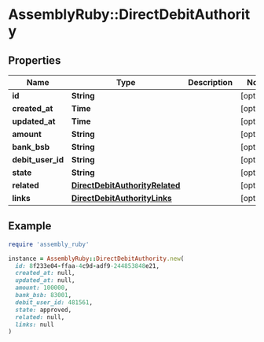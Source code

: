 # AssemblyRuby::DirectDebitAuthority

## Properties

| Name | Type | Description | Notes |
| ---- | ---- | ----------- | ----- |
| **id** | **String** |  | [optional] |
| **created_at** | **Time** |  | [optional] |
| **updated_at** | **Time** |  | [optional] |
| **amount** | **String** |  | [optional] |
| **bank_bsb** | **String** |  | [optional] |
| **debit_user_id** | **String** |  | [optional] |
| **state** | **String** |  | [optional] |
| **related** | [**DirectDebitAuthorityRelated**](DirectDebitAuthorityRelated.md) |  | [optional] |
| **links** | [**DirectDebitAuthorityLinks**](DirectDebitAuthorityLinks.md) |  | [optional] |

## Example

```ruby
require 'assembly_ruby'

instance = AssemblyRuby::DirectDebitAuthority.new(
  id: 8f233e04-ffaa-4c9d-adf9-244853848e21,
  created_at: null,
  updated_at: null,
  amount: 100000,
  bank_bsb: 83001,
  debit_user_id: 481561,
  state: approved,
  related: null,
  links: null
)
```

